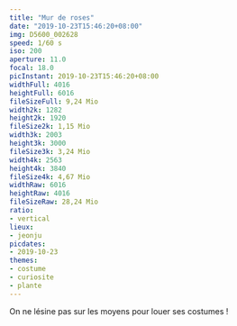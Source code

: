 ```yaml
---
title: "Mur de roses"
date: "2019-10-23T15:46:20+08:00"
img: D5600_002628
speed: 1/60 s
iso: 200
aperture: 11.0
focal: 18.0
picInstant: 2019-10-23T15:46:20+08:00
widthFull: 4016
heightFull: 6016
fileSizeFull: 9,24 Mio
width2k: 1282
height2k: 1920
fileSize2k: 1,15 Mio
width3k: 2003
height3k: 3000
fileSize3k: 3,24 Mio
width4k: 2563
height4k: 3840
fileSize4k: 4,67 Mio
widthRaw: 6016
heightRaw: 4016
fileSizeRaw: 28,24 Mio
ratio:
- vertical
lieux:
- jeonju
picdates:
- 2019-10-23
themes:
- costume
- curiosite
- plante
---
```


On ne lésine pas sur les moyens pour louer ses costumes !